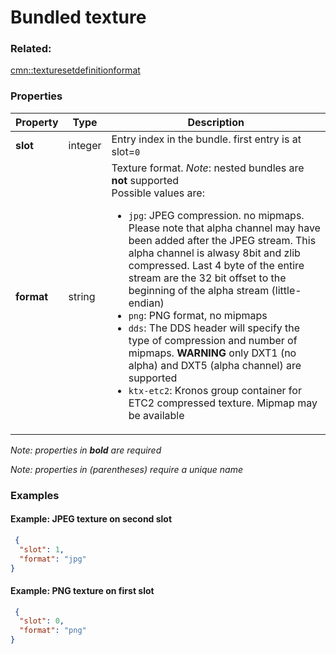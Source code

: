 # Bundled texture



### Related:

[cmn::texturesetdefinitionformat](texturesetdefinitionformat.cmn.md)
### Properties

| Property | Type | Description |
| --- | --- | --- |
| **slot** | integer | Entry index in the bundle. first entry is at slot=`0` |
| **format** | string | Texture format. *Note*: nested bundles are **not** supported<div>Possible values are:<ul><li>`jpg`: JPEG compression. no mipmaps. Please note that alpha channel may have been added after the JPEG stream. This alpha channel is alwasy 8bit and zlib compressed. Last 4 byte of the entire stream are the 32 bit offset to the beginning of the alpha stream (little-endian)</li><li>`png`: PNG format, no mipmaps</li><li>`dds`: The DDS header will specify the type of compression and number of mipmaps. **WARNING** only DXT1 (no alpha) and DXT5 (alpha channel) are supported</li><li>`ktx-etc2`: Kronos group container for ETC2 compressed texture. Mipmap may be available</li></ul></div> |

*Note: properties in **bold** are required*

*Note: properties in (parentheses) require a unique name*

### Examples 

#### Example: JPEG texture on second slot 

```json
 {
  "slot": 1,
  "format": "jpg"
} 
```

#### Example: PNG texture on first slot 

```json
 {
  "slot": 0,
  "format": "png"
} 
```


